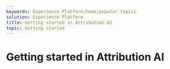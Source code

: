 ```yaml
---
keywords: Experience Platform;home;popular topics
solution: Experience Platform
title: Getting started in Attribution AI
topic: Getting started  
---
```


# Getting started in Attribution AI
